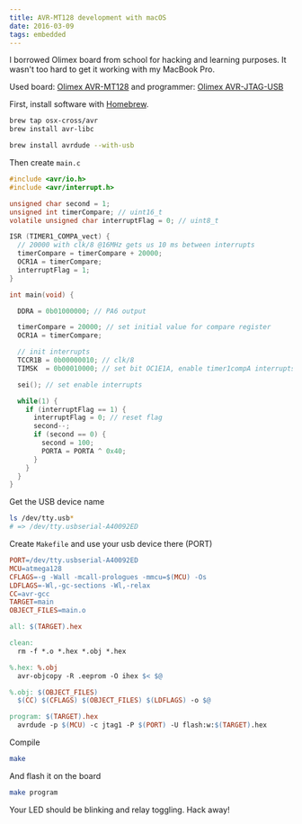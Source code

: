 ```yaml
---
title: AVR-MT128 development with macOS
date: 2016-03-09
tags: embedded
---
```


I borrowed Olimex board from school for hacking and learning purposes. It wasn't too hard to get it working with my MacBook Pro.

Used board: [Olimex AVR-MT128](https://www.olimex.com/Products/AVR/Development/AVR-MT128/) and programmer: [Olimex AVR-JTAG-USB](https://www.olimex.com/Products/AVR/Programmers/AVR-JTAG-USB-A/)

First, install software with [Homebrew](http://brew.sh).

```bash
brew tap osx-cross/avr
brew install avr-libc

brew install avrdude --with-usb
```

Then create `main.c`

```c
#include <avr/io.h>
#include <avr/interrupt.h>

unsigned char second = 1;
unsigned int timerCompare; // uint16_t
volatile unsigned char interruptFlag = 0; // uint8_t

ISR (TIMER1_COMPA_vect) {
  // 20000 with clk/8 @16MHz gets us 10 ms between interrupts
  timerCompare = timerCompare + 20000;
  OCR1A = timerCompare;
  interruptFlag = 1;
}

int main(void) {

  DDRA = 0b01000000; // PA6 output

  timerCompare = 20000; // set initial value for compare register
  OCR1A = timerCompare;

  // init interrupts
  TCCR1B = 0b00000010; // clk/8
  TIMSK  = 0b00010000; // set bit OC1E1A, enable timer1compA interrupts

  sei(); // set enable interrupts

  while(1) {
    if (interruptFlag == 1) {
      interruptFlag = 0; // reset flag
      second--;
      if (second == 0) {
        second = 100;
        PORTA = PORTA ^ 0x40;
      }
    }
  }
}
```

Get the USB device name

```bash
ls /dev/tty.usb*
# => /dev/tty.usbserial-A40092ED
```

Create `Makefile` and use your usb device there (PORT)

```makefile
PORT=/dev/tty.usbserial-A40092ED
MCU=atmega128
CFLAGS=-g -Wall -mcall-prologues -mmcu=$(MCU) -Os
LDFLAGS=-Wl,-gc-sections -Wl,-relax
CC=avr-gcc
TARGET=main
OBJECT_FILES=main.o

all: $(TARGET).hex

clean:
  rm -f *.o *.hex *.obj *.hex

%.hex: %.obj
  avr-objcopy -R .eeprom -O ihex $< $@

%.obj: $(OBJECT_FILES)
  $(CC) $(CFLAGS) $(OBJECT_FILES) $(LDFLAGS) -o $@

program: $(TARGET).hex
  avrdude -p $(MCU) -c jtag1 -P $(PORT) -U flash:w:$(TARGET).hex
```

Compile

```bash
make
```

And flash it on the board

```bash
make program
```

Your LED should be blinking and relay toggling.
Hack away!

